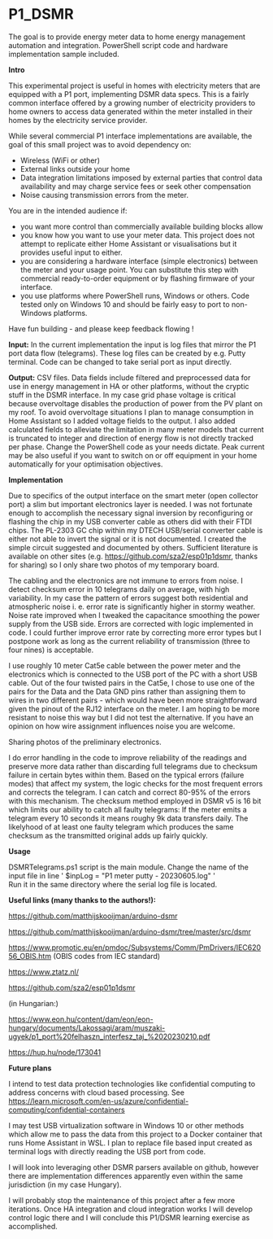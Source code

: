 # P1_DSMR

The goal is to provide energy meter data to home energy management automation and integration.
PowerShell script code and hardware implementation sample included. 


**Intro**

This experimental project is useful in homes with electricity meters that are equipped with a P1 port, implementing DSMR data specs. This is a fairly common interface offered by a growing number of electricity providers to home owners to access data generated within the meter installed in their homes by the electricity service provider.

While several commercial P1 interface implementations are available, the goal of this small project was to avoid dependency on:
* Wireless (WiFi or other)
* External links outside your home
* Data integration limitations imposed by external parties that control data availability and may charge service fees or seek other compensation
* Noise causing transmission errors from the meter. 

You are in the intended audience if:
* you want more control than commercially available building blocks allow
* you know how you want to use your meter data. This project does not attempt to replicate either Home Assistant or visualisations but it provides useful input to either. 
* you are considering a hardware interface (simple electronics) between the meter and your usage point. You can substitute this step with commercial ready-to-order equipment or by flashing firmware of your interface.
* you use platforms where PowerShell runs, Windows or others. Code tested only on Windows 10 and should be fairly easy to port to non-Windows platforms.

Have fun building - and please keep feedback flowing !


**Input:**
In the current implementation the input is log files that mirror the P1 port data flow (telegrams). These log files can be created by e.g. Putty terminal. Code can be changed to take serial port as input directly.

**Output:**
CSV files. Data fields include filtered and preprocessed data for use in energy management in HA or other platforms, without the cryptic stuff in the DSMR interface. In my case grid phase voltage is critical because overvoltage disables the production of power from the PV plant on my roof. To avoid overvoltage situations I plan to manage consumption in Home Assistant so I added voltage fields to the output. I also added calculated fields to alleviate the limitation in many meter models that current is truncated to integer and direction of energy flow is not directly tracked per phase. Change the PowerShell code as your needs dictate. Peak current may be also useful if you want to switch on or off equipment in your home automatically for your optimisation objectives.


**Implementation**

Due to specifics of the output interface on the smart meter (open collector port) a slim but important electronics layer is needed.
I was not fortunate enough to accomplish the necessary signal inversion by reconfiguring or flashing the chip in my USB converter cable as others did with their FTDI chips. The PL-2303 GC chip within my DTECH USB/serial converter cable is either not able to invert the signal or it is not documented. I created the simple circuit suggested and documented by others. Sufficient literature is available on other sites (e.g. https://github.com/sza2/esp01p1dsmr, thanks for sharing) so I only share two photos of my temporary board.

The cabling and the electronics are not immune to errors from noise. I detect checksum error in 10 telegrams daily on average, with high variability. In my case the pattern of errors suggest both residential and atmospheric noise i. e. error rate is significantly higher in stormy weather. Noise rate improved when I tweaked the capacitance smoothing the power supply from the USB side. Errors are corrected with logic implemented in code. I could further improve error rate by correcting more error types but I postpone work as long as the current reliability of transmission (three to four nines) is acceptable.

I use roughly 10 meter Cat5e cable between the power meter and the electronics which is connected to the USB port of the PC with a short USB cable. Out of the four twisted pairs in the Cat5e, I chose to use one of the pairs for the Data and the Data GND pins rather than assigning them to wires in two different pairs - which would have been more straightforward given the pinout of the RJ12 interface on the meter. I am hoping to be more resistant to noise this way but I did not test the alternative. If you have an opinion on how wire assignment influences noise you are welcome.

Sharing photos of the preliminary electronics.

I do error handling in the code to improve reliability of the readings and preserve more data rather than discarding full telegrams due to checksum failure in certain bytes within them.  Based on the typical errors (failure modes) that affect my system, the logic checks for the most frequent errors and corrects the telegram. I can catch and correct 80-95% of the errors with this mechanism. The checksum method employed in DSMR v5 is 16 bit which limits our ability to catch all faulty telegrams: If the meter emits a telegram every 10 seconds it means roughy 9k data transfers daily. The likelyhood of at least one faulty telegram which produces the same checksum as the transmitted original adds up fairly quickly.


**Usage**

DSMRTelegrams.ps1 script is the main module. 
Change the name of the input file in line ' $inpLog = "P1 meter putty - 20230605.log" '  
Run it in the same directory where the serial log file is located. 



**Useful links (many thanks to the authors!):** 

https://github.com/matthijskooijman/arduino-dsmr

https://github.com/matthijskooijman/arduino-dsmr/tree/master/src/dsmr

https://www.promotic.eu/en/pmdoc/Subsystems/Comm/PmDrivers/IEC62056_OBIS.htm  (OBIS codes from IEC standard)

https://www.ztatz.nl/

https://github.com/sza2/esp01p1dsmr

(in Hungarian:) 

https://www.eon.hu/content/dam/eon/eon-hungary/documents/Lakossagi/aram/muszaki-ugyek/p1_port%20felhaszn_interfesz_taj_%2020230210.pdf

https://hup.hu/node/173041



**Future plans**

I intend to test data protection technologies like confidential computing to address concerns with cloud based processing. See https://learn.microsoft.com/en-us/azure/confidential-computing/confidential-containers

I may test USB virtualization software in Windows 10 or other methods which allow me to pass the data from this project to a Docker container that runs Home Assistant in WSL. I plan to replace file based input created as terminal logs with directly reading the USB port from code. 

I will look into leveraging other DSMR parsers available on github, however there are implementation differences apparently even within the same jurisdiction (in my case Hungary). 

I will probably stop the maintenance of this project after a few more iterations. Once HA integration and cloud integration works I will develop control logic there and I will conclude this P1/DSMR learning exercise as accomplished.
